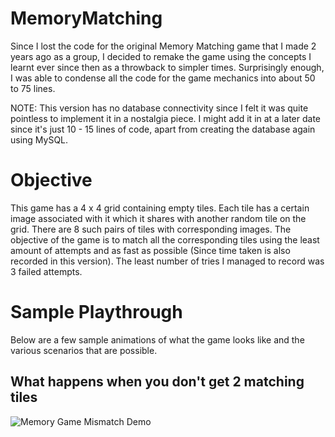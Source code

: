 # MemoryMatching
Since I lost the code for the original Memory Matching game that I made 2 years ago as a group, I decided to remake the game using the concepts I learnt ever since then as a throwback to simpler times. Surprisingly enough, I was able to condense all the code for the game mechanics into about 50 to 75 lines. 

NOTE: This version has no database connectivity since I felt it was quite pointless to implement it in a nostalgia piece. I might add it in at a later date since it's just 10 - 15 lines of code, apart from creating the database again using MySQL.

# Objective
This game has a 4 x 4 grid containing empty tiles. Each tile has a certain image associated with it which it shares with another random tile on the grid. There are 8 such pairs of tiles with corresponding images. The objective of the game is to match all the corresponding tiles using the least amount of attempts and as fast as possible (Since time taken is also recorded in this version). The least number of tries I managed to record was 3 failed attempts.

# Sample Playthrough
Below are a few sample animations of what the game looks like and the various scenarios that are possible.

## What happens when you don't get 2 matching tiles
![Memory Game Mismatch Demo](Project-Pictures/Memory/MM-Mismatch.gif)
